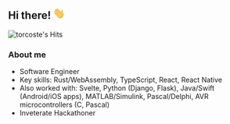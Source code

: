 ## Hi there! <img src="https://github.com/torcoste/torcoste/raw/master/images/hi.gif" width="24px" height="24px"></h2>

<img align="left" alt="torcoste's Hits" src="https://hits.seeyoufarm.com/api/count/incr/badge.svg?url=https%3A%2F%2Fgithub.com%2Ftorcoste" />
<br />

### About me
- Software Engineer
- Key skills: Rust/WebAssembly, TypeScript, React, React Native
- Also worked with: Svelte, Python (Django, Flask), Java/Swift (Android/iOS apps), MATLAB/Simulink, Pascal/Delphi, AVR microcontrollers (C, Pascal)
- Inveterate Hackathoner
